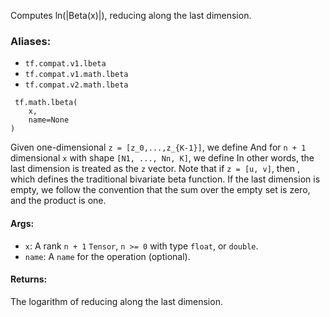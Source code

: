 Computes ln(|Beta(x)|), reducing along the last dimension.
### Aliases:
- `tf.compat.v1.lbeta`
- `tf.compat.v1.math.lbeta`
- `tf.compat.v2.math.lbeta`

```
 tf.math.lbeta(
    x,
    name=None
)
```
Given one-dimensional `z = [z_0,...,z_{K-1}]`, we define
And for `n + 1` dimensional `x` with shape `[N1, ..., Nn, K]`, we define
In other words, the last dimension is treated as the `z` vector.
Note that if `z = [u, v]`, then
, which defines the traditional bivariate beta function.
If the last dimension is empty, we follow the convention that the sum over the empty set is zero, and the product is one.
#### Args:
- `x`: A rank `n + 1` `Tensor`, `n >= 0` with type `float`, or `double`.
- `name`: A `name` for the operation (optional).
#### Returns:
The logarithm of
reducing along the last dimension.
